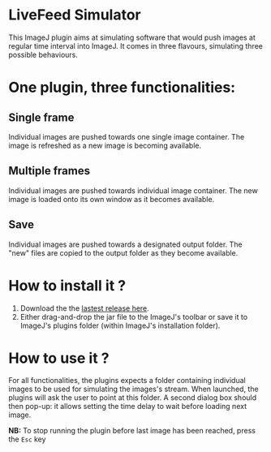 # LiveFeed Simulator
This ImageJ plugin aims at simulating software that would push images at regular time interval into ImageJ. It comes in three flavours, simulating three possible behaviours.

# One plugin, three functionalities:

## Single frame
Individual images are pushed towards one single image container. The image is refreshed as a new image is becoming available. 

## Multiple frames
Individual images are pushed towards individual image container. The new image is loaded onto its own window as it becomes available.

## Save
Individual images are pushed towards a designated output folder. The "new" files are copied to the output folder as they become available.

# How to install it ?
1. Download the the [lastest release here](https://github.com/fabricecordelieres/IJ_LiveFeed_Simulator/releases/download/v1.0.0/LiveFeed_Simulator.jar).
2. Either drag-and-drop the jar file to the ImageJ's toolbar or save it to ImageJ's plugins folder (within ImageJ's installation folder).

# How to use it ?

For all functionalities, the plugins expects a folder containing individual images to be used for simulating the images's stream.
When launched, the plugins will ask the user to point at this folder.
A second dialog box should then pop-up: it allows setting the time delay to wait before loading next image.

**NB:** To stop running the plugin before last image has been reached, press the ```Esc``` key



